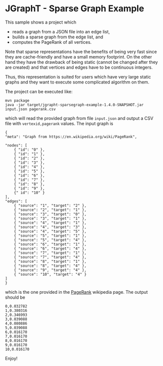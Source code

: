 
# JGraphT - Sparse Graph Example

This sample shows a project which 
 
 * reads a graph from a JSON file into an edge list, 
 * builds a sparse graph from the edge list, and 
 * computes the PageRank of all vertices.

Note that sparse representations have the benefits of being very fast since they are cache-friendly and 
have a small memory footprint. On the other hand they have the drawback of being static (cannot be 
changed after they are created) and that vertices and edges have to be continuous integers. 

Thus, this representation is suited for users which have very large static graphs and they want to 
execute some complicated algorithm on them.

The project can be executed like: 

```
mvn package
java -jar target/jgrapht-sparsegraph-example-1.4.0-SNAPSHOT.jar input.json pagerank.csv
```

which will read the provided graph from file `input.json` and output a CSV file with `vertexid,pagerank`
values. The input graph is 

```
{
"meta": "Graph from https://en.wikipedia.org/wiki/PageRank",

"nodes": [
    { "id": "0" },
    { "id": "1" },
    { "id": "2" },
    { "id": "3" },
    { "id": "4" },
    { "id": "5" },
    { "id": "6" },
    { "id": "7" },
    { "id": "8" },
    { "id": "9" },
    {" id": "10" }
],
"edges": [
    { "source": "1", "target": "2" },
    { "source": "2", "target": "1" },
    { "source": "3", "target": "0" },
    { "source": "3", "target": "1" },
    { "source": "4", "target": "1" },
    { "source": "4", "target": "3" },
    { "source": "4", "target": "5" },
    { "source": "5", "target": "1" },
    { "source": "5", "target": "4" },
    { "source": "6", "target": "1" },
    { "source": "6", "target": "4" },
    { "source": "7", "target": "1" },
    { "source": "7", "target": "4" },
    { "source": "8", "target": "1" },
    { "source": "8", "target": "4" },
    { "source": "9", "target": "4" },
    { "source": "10", "target": "4" }
]
}

```

which is the one provided in the [PageRank](https://en.wikipedia.org/wiki/PageRank) wikipedia page. The output should be 

```
0,0.032782
1,0.380316
2,0.346993
3,0.039088
4,0.080886
5,0.039088
6,0.016170
7,0.016170
8,0.016170
9,0.016170
10,0.016170
```


Enjoy!
